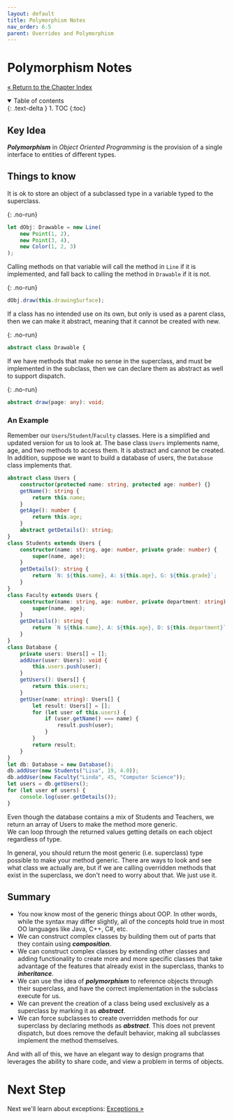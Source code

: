 ```yaml
---
layout: default
title: Polymorphism Notes
nav_order: 6.5
parent: Overrides and Polymorphism
---
```


# Polymorphism Notes

[&laquo; Return to the Chapter Index](index.md)

<details open markdown="block">
  <summary>
    Table of contents
  </summary>
  {: .text-delta }
1. TOC
{:toc}
</details>

## Key Idea

**_Polymorphism_** in _Object Oriented Programming_ is the provision of a single interface to entities of different types.

## Things to know

It is ok to store an object of a subclassed type in a variable typed to the superclass.

{: .no-run}

```typescript
let dObj: Drawable = new Line(
    new Point(1, 2),
    new Point(3, 4),
    new Color(1, 2, 3)
);
```

Calling methods on that variable will call the method in `Line` if it is implemented, and fall back to calling the method in `Drawable` if it is not.

{: .no-run}

```typescript
dObj.draw(this.drawingSurface);
```

If a class has no intended use on its own, but only is used as a parent class, then we can make it abstract, meaning that it cannot be created with new.

{: .no-run}

```typescript
abstract class Drawable {
```

If we have methods that make no sense in the superclass, and must be implemented in the subclass, then we can declare them as abstract as well to support dispatch.

{: .no-run}

```typescript
abstract draw(page: any): void;
```

### An Example

Remember our `Users`/`Student`/`Faculty` classes.
Here is a simplified and updated version for us to look at.
The base class `Users` implements name, age, and two methods to access them.
It is abstract and cannot be created.
In addition, suppose we want to build a database of users, the `Database` class implements that.

```typescript
abstract class Users {
    constructor(protected name: string, protected age: number) {}
    getName(): string {
        return this.name;
    }
    getAge(): number {
        return this.age;
    }
    abstract getDetails(): string;
}
class Students extends Users {
    constructor(name: string, age: number, private grade: number) {
        super(name, age);
    }
    getDetails(): string {
        return `N: ${this.name}, A: ${this.age}, G: ${this.grade}`;
    }
}
class Faculty extends Users {
    constructor(name: string, age: number, private department: string) {
        super(name, age);
    }
    getDetails(): string {
        return `N ${this.name}, A: ${this.age}, D: ${this.department}`;
    }
}
class Database {
    private users: Users[] = [];
    addUser(user: Users): void {
        this.users.push(user);
    }
    getUsers(): Users[] {
        return this.users;
    }
    getUser(name: string): Users[] {
        let result: Users[] = [];
        for (let user of this.users) {
            if (user.getName() === name) {
                result.push(user);
            }
        }
        return result;
    }
}
let db: Database = new Database();
db.addUser(new Students("Lisa", 19, 4.0));
db.addUser(new Faculty("Linda", 45, "Computer Science"));
let users = db.getUsers();
for (let user of users) {
    console.log(user.getDetails());
}
```

Even though the database contains a mix of Students and Teachers, we return an array of Users to make the method more generic.  
We can loop through the returned values getting details on each object regardless of type.

In general, you should return the most generic (i.e. superclass) type possible to make your method generic. There are ways to look and see what class we actually are, but if we are calling overridden methods that exist in the superclass, we don't need to worry about that. We just use it.

## Summary

-   You now know most of the generic things about OOP. In other words, while the syntax may differ slightly, all of the concepts hold true in most OO languages like Java, C++, C#, etc.
-   We can construct complex classes by building them out of parts that they contain using **_composition_**.
-   We can construct complex classes by extending other classes and adding functionality to create more and more specific classes that take advantage of the features that already exist in the superclass, thanks to **_inheritance_**.
-   We can use the idea of **_polymorphism_** to reference objects through their superclass, and have the correct implementation in the subclass execute for us.
-   We can prevent the creation of a class being used exclusively as a superclass by marking it as **_abstract_**.
-   We can force subclasses to create overridden methods for our superclass by declaring methods as **_abstract_**. This does not prevent dispatch, but does remove the default behavior, making all subclasses implement the method themselves.

And with all of this, we have an elegant way to design programs that leverages the ability to share code, and view a problem in terms of objects.

# Next Step

Next we'll learn about exceptions: [Exceptions &raquo;](../7-exceptions_code_qual/index.md)
